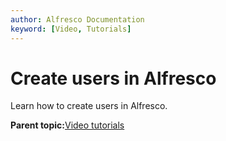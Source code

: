 ```yaml
---
author: Alfresco Documentation
keyword: [Video, Tutorials]
---
```


# Create users in Alfresco

Learn how to create users in Alfresco.

  

**Parent topic:**[Video tutorials](../topics/alfresco-video-tutorials.md)

